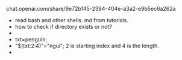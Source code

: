 chat.openai.com/share/9e72b145-2394-404e-a3a2-e9b5ec6a262a
- read bash and other shells. md from tutorials.
- how to check if directory exists or not?
- 
- txt=penguin;
- "$(txt:2:4)"="ngui"; 2 is starting index and 4 is the length.
- 

